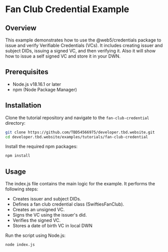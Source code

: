 # Fan Club Credential Example
## Overview
This example demonstrates how to use the @web5/credentials package to issue and verify Verifiable Credentials (VCs). It includes creating issuer and subject DIDs, issuing a signed VC, and then verifying it. Also it will show how to issue a self signed VC and store it in your DWN.

## Prerequisites
* Node.js v18.16.1 or later
* npm (Node Package Manager)

## Installation
Clone the tutorial repository and navigate to the `fan-club-credential` directory:

```bash
git clone https://github.com/TBD54566975/developer.tbd.website.git
cd developer.tbd.website/examples/tutorials/fan-club-credential
```

Install the required npm packages:
```bash
npm install
```

## Usage
The index.js file contains the main logic for the example. It performs the following steps:

* Creates issuer and subject DIDs.
* Defines a fan club credential class (SwiftiesFanClub).
* Creates an unsigned VC.
* Signs the VC using the issuer's did.
* Verifies the signed VC.
* Stores a date of birth VC in local DWN

Run the script using Node.js:

```bash
node index.js
```

